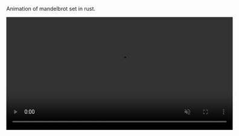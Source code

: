 Animation of mandelbrot set in rust.
  
<video src="mandelbrot.mp4" autoplay loop muted playsinline width="600"></video>
